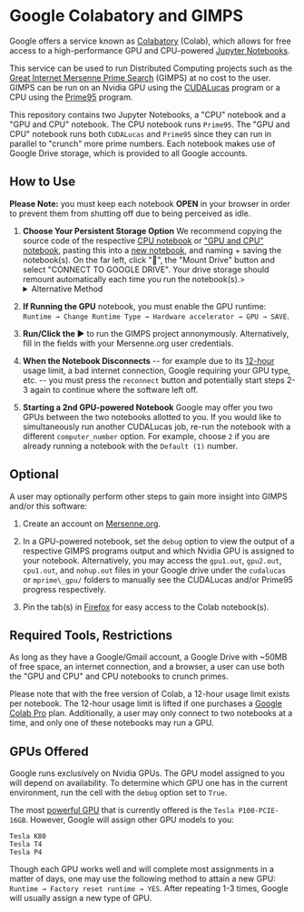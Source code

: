 # Google Colabatory and GIMPS
Google offers a service known as [Colabatory](https://research.google.com/colaboratory/faq.html) (Colab), which allows for free access to 
a high-performance GPU and CPU-powered [Jupyter Notebooks](https://en.wikipedia.org/wiki/Project_Jupyter#Jupyter_Notebook).

This service can be used to run Distributed Computing projects such as the [Great Internet Mersenne Prime Search](https://www.mersenne.org/) (GIMPS) 
at no cost to the user. GIMPS can be run on an Nvidia GPU using the [CUDALucas](https://sourceforge.net/projects/cudalucas/) program
or a CPU using the [Prime95](https://www.mersenne.org/download/) program.

This repository contains two Jupyter Notebooks, a "CPU" notebook and a "GPU and CPU" notebook. The CPU notebook runs `Prime95`. The "GPU and CPU" notebook runs both `CUDALucas` and `Prime95` 
since they can run in parallel to "crunch" more prime numbers. Each notebook makes use of Google Drive storage, which is provided to all Google accounts.

## How to Use
**Please Note:** you must keep each notebook **OPEN** in your browser in order to prevent them from shutting off due to being perceived as idle.

1. **Choose Your Persistent Storage Option** We recommend copying the source code of the respective [CPU notebook](https://github.com/Danc2050/Distributed-Computing-Scripts/blob/master/google-colab/GoogleColabCPU.ipynb) or ["GPU and CPU" notebook](https://github.com/Danc2050/Distributed-Computing-Scripts/blob/master/google-colab/GoogleColabGPU.ipynb), pasting this into a [new notebook](http://colab.research.google.com/#create=true), and naming + saving the notebook(s). On the far left, click "📁", the "Mount Drive" button and select "CONNECT TO GOOGLE DRIVE". Your drive storage should remount automatically each time you run the notebook(s).> <details>
    <summary>Alternative Method</summary>
    You may open a notebook using the link for your respective intention(s): Open "GPU and CPU" notebook: <a href="https://colab.research.google.com/github/Danc2050/Distributed-Computing-Scripts/blob/master/google-colab/GoogleColabGPU.ipynb"> <img src="https://colab.research.google.com/assets/colab-badge.svg" alt="GPU-CPU-Notebook"></a> and/or open the CPU notebook: <a href="https://colab.research.google.com/github/Danc2050/Distributed-Computing-Scripts/blob/master/google-colab/GoogleColabCPU.ipynb"> <img src="https://colab.research.google.com/assets/colab-badge.svg" alt="CPU-Notebook"></a>. You will also want to save a copy of the notebook to your drive using <kbd>Ctrl</kbd> + <kbd>s</kbd> to avoid a warning each time you run the notebook. *WARNINGS* This method will continually require an authorization step each time you connect to the notebook. When authorizing, follow the link Google provides to authorize the login to your drive account. Copy-and-paste the authorization string into the textbox Google provides within the notebook's output box. If not already signed in, sign in to your Google Account in the upper right-hand corner.
</details>

2. **If Running the GPU** notebook, you must enable the GPU runtime: `Runtime → Change Runtime Type → Hardware accelerator → GPU → SAVE`. 

3. **Run/Click the ▶** to run the GIMPS project annonymously. Alternatively, fill in the fields with your Mersenne.org user credentials.

4. **When the Notebook Disconnects** -- for example due to its [12-hour](https://research.google.com/colaboratory/faq.html#idle-timeouts)
usage limit, a bad internet connection, Google requiring your GPU type, etc. -- you must press the `reconnect` button and potentially start steps 2-3 again to continue where the software left off.

5. **Starting a 2nd GPU-powered Notebook** Google may offer you two GPUs between the two notebooks allotted to you. If you would like to simultaneously run another CUDALucas job, re-run the notebook with a different `computer_number` option. For example, choose `2` if you are already running a notebook with the `Default (1)` number.

## Optional 
A user may optionally perform other steps to gain more insight into GIMPS and/or this software:

1. Create an account on [Mersenne.org](https://www.mersenne.org/update/).

2. In a GPU-powered notebook, set the `debug` option to view the output of a respective GIMPS programs output and which Nvidia GPU is assigned to your notebook. Alternatively, you may access the `gpu1.out`,  `gpu2.out`, `cpu1.out`, and `nohup.out` files in your Google drive under the `cudalucas` or `mprime\_gpu/` folders to manually see the CUDALucas and/or Prime95 progress respectively.

3. Pin the tab(s) in [Firefox](https://support.mozilla.org/en-US/kb/pinned-tabs-keep-favorite-websites-open) for easy access to the Colab notebook(s).

## Required Tools, Restrictions
As long as they have a Google/Gmail account, a Google Drive with ~50MB of free space, an internet connection, and a browser,
a user can use both the "GPU and CPU" and CPU notebooks to crunch primes.

Please note that with the free version of Colab, a 12-hour usage limit exists per notebook. The 12-hour usage limit is lifted if one purchases a [Google Colab Pro](https://colab.research.google.com/) plan. 
Additionally, a user may only connect to two notebooks at a time, and only one of these notebooks may run a GPU. 

## GPUs Offered
Google runs exclusively on Nvidia GPUs. The GPU model assigned to you will depend on availability.
To determine which GPU one has in the current environment, run the cell with the `debug` option set to `True`.

The most [powerful GPU](https://www.mersenne.ca/cudalucas.php) that is currently offered is the `Tesla P100-PCIE-16GB`. However, Google will assign other GPU models to you:

```
Tesla K80
Tesla T4
Tesla P4
```

Though each GPU works well and will complete most assignments in a matter of days, one may use the following method to attain a new GPU:
`Runtime → Factory reset runtime → YES`. After repeating 1-3 times, Google will usually assign a new type of GPU.
